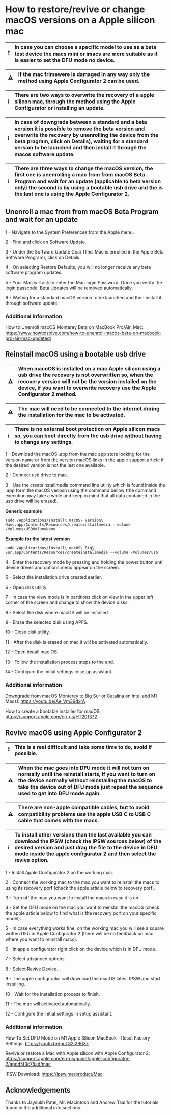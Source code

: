 # How to restore/revive or change macOS versions on a Apple silicon mac

:exclamation: | In case you can choose a specific model to use as a beta test device the macs mini or imacs are more suitable as it is easier to set the DFU mode no device.
:---: | :---

:warning: | If the mac frimewere is damaged in any way only the method using Apple Configurator 2 can be used.
:---: | :---

:information_source: | There are two ways to overwrite the recovery of a apple silicon mac, through the method using the Apple Configurator or installing an update.
:---: | :---

:information_source: | In case of downgrade between a standard and a beta version it is possible to remove the beta version and overwrite the recovery by unenrolling the device from the beta program, click on Details), waiting for a standard version to be launched and then install it through the macos software update.
:---: | :---

:information_source: | There are three ways to change the macOS version, the first one is unenrolling a mac from from macOS Beta Program and wait for an update (applicable to beta version only) the second is by using a bootable usb drive and the is the last one is using the Apple Configurator 2.
:---: | :---

## Unenroll a mac from from macOS Beta Program and wait for an update

1 - Navigate to the System Preferences from the Apple menu.

2 - Find and click on Software Update.

3 - Under the Software Update Gear (This Mac is enrolled in the Apple Beta Software Program), click on Details.

4 - On selecting Restore Defaults, you will no longer receive any beta software program updates.

5 - Your Mac will ask to enter the Mac login Password. Once you verify the login passcode, Beta Updates will be removed automatically.

6 - Waiting for a standard macOS version to be launched and then install it through software update.

### Additional information

How to Unenroll macOS Monterey Beta on MacBook Pro/Air, Mac: https://www.howtoisolve.com/how-to-unenroll-macos-beta-on-macbook-pro-air-mac-updated/


## Reinstall macOS using a bootable usb drive

:warning: | When macoOS is installed on a mac Apple silicon using a usb drive the recovery is not overwritten so, when the recovery version will not be the version installed on the device, if you want to overwrite recovery use the Apple Configurator 2 method.
:---: | :---

:warning: | The mac will need to be connected to the internet during the installation for the mac to be activated.
:---: | :---

:information_source: | There is no external boot protection on Apple silicon macs so, you can boot directly from the usb drive without having to change any settings.
:---: | :---

1 - Download the macOS .app from the mac app store looking for the version name or from the version macOS links in the apple support article if the desired version is not the last one available.

2 - Connect usb drive to mac.

3 - Use the createinstallmedia command line utility which is found inside the .app form the macOS veriosn using the command bellow (the command execution may take a while and keep in mind that all data contained in the usb drive will be erased).

**Generic example**
```
sudo /Applications/Install\ macOS\ Version\ Name.app/Contents/Resources/createinstallmedia --volume /Volumes/USBVolumeName
```

**Example for the latest version**
```
sudo /Applications/Install\ macOS\ Big\ Sur.app/Contents/Resources/createinstallmedia --volume /Volumes/usb
```

4 - Enter the recovery mode by pressing and holding the power button until device drives and options menu appear on the screen.

5 - Select the installation drive created earlier.

6 - Open disk utility

7 - In case the view mode is in partitions click on view in the upper left corner of the screen and change to show the device disks.

8 - Select the disk where macOS will be installed.

9 - Erase the selected disk using APFS.

10 - Close disk utility.

11 - After the disk is erased on mac it will be activated automatically.

12 - Open install mac OS.

13 - Follow the installation process steps to the end.

14 - Configure the initial settings in setup assistant.

### Additional information

Downgrade from macOS Monterey to Big Sur or Catalina on Intel and M1 Macs!: https://youtu.be/Ae_Vm39dxrA

How to create a bootable installer for macOS: https://support.apple.com/en-us/HT201372


## Revive macOS using Apple Configurator 2

:exclamation: | This is a real difficult and take some time to do, avoid if possible.
:---: | :---

:warning: | When the mac goes into DFU mode it will not turn on normally until the reinstall starts, if you want to turn on the device normally without reinstalling the macOS to take the device out of DFU mode just repeat the sequence used to get into DFU mode again.
:---: | :---

:warning: | There are non-apple compatible cables, but to avoid compatibility problems use the apple USB C to USB C cable that comes with the macs.
:---: | :---

:information_source: | To install other versions than the last available you can download the IPSW (check the IPSW sources below) of the desired version and just drag the file to the device in DFU mode inside the apple configurator 2 and then select the revive option.
:---: | :---

1 - Install Apple Configurator 2 on the working mac.

2 - Connect the working mac to the mac you want to reinstall the macs to using its recovery port (check the apple article below to  recovery port).

3 - Turn off the mac you want to install the macs in case it is on.

4 - Set the DFU mode on the mac you want to reinstall the macOS (check the apple article below to find what is the recovery port on your specific model).

5 - In case everything works fine, on the working mac you will see a square written DFU in Apple Configurator 2 (there will be no feedback on mac where you want to reinstall macs).

6 - In apple configurator right click on the device which is in DFU mode.

7 - Select advanced options.

8 - Select Revive Device.

9 - The apple configurator will download the macOS latest IPSW and start installing.

10 - Wait for the installation process to finish.

11 - The mac will activated automatically.

12 - Configure the initial settings in setup assistant.

### Additional information

How To Set DFU Mode on M1 Apple Silicon MacBook - Reset Factory Settings: https://youtu.be/puL82I2B6Xk

Revive or restore a Mac with Apple silicon with Apple Configurator 2: https://support.apple.com/en-us/guide/apple-configurator-2/apdd5f3c75ad/mac

IPSW Download: https://ipsw.me/product/Mac


## Acknowledgements

Thanks to Jaysukh Patel, Mr. Macintosh and Andrew Tsai for the tutorials found in the additional info sections.